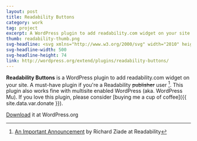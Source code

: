 ```yaml
---
layout: post
title: Readability Buttons
category: work
tag: project
excerpt: A WordPress plugin to add readability.com widget on your site. A must-have plugin if you're a Readability publisher. This plugin also works fine with multisite enabled WordPress (aka. WordPress Mu).
thumb: readability-thumb.png
svg-headline: <svg xmlns="http://www.w3.org/2000/svg" width="2010" height="296" viewBox="0 0 2010 296"><path fill="#860000" d="M100.823 150.271l.011.063 5.614 50.741c23.865-19.382 62.612-33.938 99.345-33.938 36.923 0 75.83 14.638 99.712 34.217l5.648-51.02.005-.063c.041-15.441 7.434-29.021 18.704-37.836-6.478-63.135-59.439-112.438-124.069-112.438-64.528 0-117.428 49.135-124.046 112.125 11.493 8.801 19.038 22.533 19.076 38.149zm104.97 24.452c-40.22 0-75.901 13.032-98.724 35.18l6.309 49.688h185.227l6.274-49.353c-22.806-22.392-58.658-35.515-99.086-35.515zm-109.558-17.183l-.006-.061c-.07-26.612-21.581-48.162-48.118-48.162-26.58 0-48.123 21.616-48.123 48.288 0 26.091 20.632 47.291 46.413 48.203l30.007 70.118c0 19.533-1.042 19.847 18.424 19.847 19.465 0 14.218-2.953 14.218-22.487l-12.815-115.746zm267.639-48.223c-26.538 0-48.047 21.55-48.117 48.162l-.006.061-12.813 115.746c0 19.534-5.249 22.716 14.217 22.716 19.464 0 18.424-.542 18.424-20.075l30.007-70.118c25.781-.913 46.414-22.113 46.414-48.204 0-26.671-21.547-48.288-48.126-48.288z" enable-background="new"/><g><path d="M604.209 211.314c0 1.765-.506 2.648-1.515 2.648-2.336 0-6.155-.222-11.458-.662-3.852-.316-6.408-.473-7.67-.473-1.832 0-4.704.189-8.617.567-3.915.379-6.787.567-8.617.567l-28.692-46.668c-4.041-6.46-7.307-10.608-9.8-12.446-2.495-1.836-7.497-2.755-15.009-2.755v40.679c0 4.352.552 7.426 1.657 9.224 1.104 1.798 3.061 3.217 5.871 4.257 2.808 1.041 6.833 1.878 12.073 2.507 1.073.128 1.61.979 1.61 2.555 0 1.765-.506 2.648-1.515 2.648-4.23 0-9.28-.188-15.151-.567-5.619-.378-10.354-.567-14.204-.567-3.851 0-8.555.189-14.109.567-5.809.379-10.828.567-15.056.567-1.011 0-1.515-.884-1.515-2.648 0-1.576.504-2.427 1.515-2.555 5.239-.631 9.247-1.468 12.026-2.508 2.777-1.041 4.718-2.445 5.823-4.213 1.104-1.768 1.657-4.86 1.657-9.278v-89.092c0-4.354-.521-7.431-1.562-9.229-1.042-1.799-2.952-3.236-5.729-4.309-2.779-1.073-6.851-1.924-12.215-2.556-1.011 0-1.515-.866-1.515-2.602 0-1.734.504-2.602 1.515-2.602 4.229 0 9.247.189 15.056.568 5.554.378 10.258.567 14.109.567 3.85 0 8.584-.189 14.204-.567 5.871-.379 10.921-.568 15.151-.568 14.077 0 24.966 2.943 32.669 8.828 7.701 5.886 11.552 14.152 11.552 24.8 0 6.726-2.545 12.97-7.633 18.73-5.09 5.76-11.97 10.198-20.642 13.312l29.167 47.439c2.53 4.145 5.787 7.204 9.773 9.183 3.986 1.978 9.141 3.344 15.467 4.097.885.129 1.329.979 1.329 2.555zm-48.293-94.889c0-18.477-8.049-27.715-24.146-27.715-5.303 0-9.327.427-12.073 1.282-2.746.854-4.578 2.199-5.492 4.034-.916 1.836-1.373 5.062-1.373 9.682v42.237c3.66.505 8.269.757 13.825.757 10.163 0 17.58-2.403 22.252-7.212 4.671-4.809 7.007-12.497 7.007-23.065zM675.89 160.229c0 1.767-1.136 2.648-3.409 2.648h-51.892c-.378 3.406-.568 6.938-.568 10.596 0 10.155 2.415 17.96 7.244 23.414 4.83 5.456 11.695 8.183 20.596 8.183 4.481 0 8.996-1.197 13.541-3.595 4.545-2.396 8.206-5.454 10.984-9.176l.473-.189c.568 0 1.12.348 1.657 1.04.536.695.805 1.514.805 2.46 0 1.324-2.021 4.084-6.061 8.278-4.041 4.194-8.428 7.395-13.162 9.602-4.735 2.207-9.691 3.312-14.867 3.312-11.363 0-20.927-4.163-28.692-12.488-7.765-8.324-11.647-18.542-11.647-30.65 0-12.36 3.803-22.83 11.411-31.408 7.606-8.576 17.249-12.866 28.928-12.866 9.784 0 18.006 3.202 24.667 9.602 6.661 6.401 9.992 13.48 9.992 21.237zm-17.234-8.325c0-4.73-1.626-8.656-4.876-11.778-3.252-3.122-7.434-4.683-12.547-4.683-4.862 0-9.076 2.034-12.642 6.102-3.567 4.068-5.981 9.413-7.244 16.035l26.324-.757c3.977-.062 6.802-.44 8.475-1.135 1.672-.693 2.51-1.954 2.51-3.784zM750.42 216.045c-3.516 0-6.575-.868-9.179-2.602-2.605-1.734-4.378-4.083-5.319-7.048-6.756 6.937-15.593 10.406-26.514 10.406-5.682 0-10.321-1.75-13.919-5.251-3.599-3.5-5.397-7.866-5.397-13.103 0-12.928 15.34-23.397 46.02-31.407l.568-14.759v-.473c0-4.541-1.122-8.15-3.362-10.832-2.241-2.68-5.224-4.021-8.948-4.021-3.726 0-6.881.899-9.469 2.696-2.589 1.797-3.915 4.053-3.977 6.764-.063 4.037-1.122 7.19-3.172 9.46-2.052 2.271-4.782 3.405-8.19 3.405-2.021 0-3.662-.599-4.924-1.798-1.263-1.197-1.894-2.805-1.894-4.824 0-4.856 4.418-9.948 13.257-15.278 8.837-5.329 17.044-7.994 24.62-7.994 6.818 0 12.341 2.019 16.571 6.054 4.229 4.037 6.344 9.46 6.344 16.271v1.136l-1.42 42.76v.662c0 6.622 2.146 9.934 6.439 9.934 2.083 0 4.513-1.261 7.291-3.784l.663-.189c.504 0 .978.331 1.42.993.441.663.663 1.372.663 2.129 0 1.83-1.91 4.068-5.729 6.717-3.821 2.651-7.968 3.976-12.443 3.976zm-14.498-42.666c-18.371 4.175-27.556 11.068-27.556 20.681 0 8.981 3.459 13.471 10.379 13.471 3.333 0 6.619-.837 9.859-2.513 3.24-1.677 5.426-3.747 6.559-6.214l.759-25.425zM861.294 207.675c0 1.352-.506 2.092-1.515 2.221-3.599.442-7.774 1.324-12.525 2.648-4.75 1.325-8.458 2.649-11.123 3.974-1.397.693-2.413 1.041-3.046 1.041-1.017 0-1.524-.506-1.524-1.514l.757-10.218c-6.692 7.315-15.214 10.975-25.567 10.975-10.922 0-20.217-4.194-27.887-12.582s-11.505-18.448-11.505-30.179c0-13.307 4.245-24.076 12.736-32.307 8.49-8.23 19.143-12.345 31.958-12.345 7.322 0 14.077 2.27 20.264 6.811v-31.436c0-5.097-.632-8.433-1.894-10.005-1.263-1.573-4.166-2.612-8.711-3.116-1.011-.128-1.515-.933-1.515-2.411 0-1.672.506-2.509 1.52-2.509 5.952-1.386 11.113-3.058 15.482-5.014 4.369-1.954 7.313-3.689 8.834-5.203.633-.63 1.298-.946 1.995-.946 1.772 0 2.66.504 2.66 1.512-1.01 13.74-1.515 24.706-1.515 32.898v83.284c0 4.35.63 7.264 1.894 8.745 1.262 1.481 4.167 2.536 8.712 3.166 1.01 0 1.515.837 1.515 2.51zm-28.975-10.097v-48.512c0-3.279-1.91-6.37-5.729-9.271-3.82-2.9-7.97-4.352-12.452-4.352-18.434 0-27.65 12.945-27.65 38.836 0 10.231 2.209 18.726 6.628 25.481 4.418 6.757 10.227 10.135 17.423 10.135 4.103 0 7.827-.932 11.174-2.795 3.346-1.863 6.88-5.038 10.606-9.522zM933.743 216.045c-3.516 0-6.575-.868-9.179-2.602-2.605-1.734-4.378-4.083-5.319-7.048-6.756 6.937-15.593 10.406-26.514 10.406-5.682 0-10.321-1.75-13.919-5.251-3.599-3.5-5.397-7.866-5.397-13.103 0-12.928 15.34-23.397 46.02-31.407l.568-14.759v-.473c0-4.541-1.122-8.15-3.362-10.832-2.241-2.68-5.224-4.021-8.948-4.021-3.726 0-6.881.899-9.469 2.696-2.589 1.797-3.915 4.053-3.977 6.764-.063 4.037-1.122 7.19-3.172 9.46-2.052 2.271-4.782 3.405-8.19 3.405-2.021 0-3.662-.599-4.924-1.798-1.263-1.197-1.894-2.805-1.894-4.824 0-4.856 4.418-9.948 13.257-15.278 8.837-5.329 17.044-7.994 24.62-7.994 6.818 0 12.341 2.019 16.571 6.054 4.229 4.037 6.344 9.46 6.344 16.271v1.136l-1.42 42.76v.662c0 6.622 2.146 9.934 6.439 9.934 2.083 0 4.513-1.261 7.291-3.784l.663-.189c.504 0 .978.331 1.42.993.441.663.663 1.372.663 2.129 0 1.83-1.91 4.068-5.729 6.717-3.822 2.651-7.969 3.976-12.443 3.976zm-14.498-42.666c-18.371 4.175-27.556 11.068-27.556 20.681 0 8.981 3.459 13.471 10.379 13.471 3.333 0 6.619-.837 9.859-2.513 3.24-1.677 5.426-3.747 6.559-6.214l.759-25.425zM1039.408 172.717c0 11.605-4.107 21.854-12.324 30.746s-17.729 13.339-28.535 13.339c-6.004 0-11.819-1.263-17.443-3.784-3.855-1.766-7.269-2.649-10.238-2.649-4.741 0-7.87 2.02-9.385 6.055-.316.757-1.106 1.136-2.37 1.136-1.644 0-2.465-.505-2.465-1.513.504-5.293.757-11.658.757-19.096v-92.168c0-5.104-.648-8.443-1.941-10.019-1.295-1.576-4.119-2.584-8.475-3.026-1.01 0-1.515-.771-1.515-2.315 0-1.799.503-2.699 1.511-2.699 11.2-2.9 19.162-6.244 23.883-10.028.944-.757 1.729-1.135 2.36-1.135 1.761 0 2.643.506 2.643 1.514-1.011 13.75-1.515 24.786-1.515 33.111v28.286c5.951-5.927 13.231-8.893 21.843-8.893 12.851 0 23.267 3.879 31.243 11.636 7.978 7.757 11.966 18.258 11.966 31.502zm-19.127.804c0-11.618-2.311-20.712-6.928-27.279s-11.101-9.852-19.452-9.852c-4.492 0-8.872 1.688-13.142 5.061-4.27 3.375-6.405 6.733-6.405 10.075v43.776c0 3.35 2.545 6.745 7.637 10.188 5.093 3.442 9.821 5.163 14.186 5.163 7.59 0 13.505-3.378 17.745-10.135 4.238-6.756 6.359-15.755 6.359-26.997zM1093.475 211.314c0 1.765-.506 2.648-1.514 2.648-2.59 0-5.904-.188-9.943-.567-4.531-.378-8.334-.567-11.41-.567-3.141 0-6.912.189-11.316.567-3.977.379-7.26.567-9.848.567-1.01 0-1.516-.884-1.516-2.648 0-1.576.506-2.427 1.516-2.555 5.365-.691 8.822-1.983 10.369-3.872 1.547-1.89 2.32-5.919 2.32-12.092v-34.951c0-5.037-.648-8.343-1.941-9.918-1.295-1.575-4.119-2.614-8.475-3.118-1.012 0-1.516-.835-1.516-2.508 0-1.543.502-2.316 1.51-2.316 6.609-1.703 12.02-3.515 16.236-5.439 4.217-1.923 6.859-3.515 7.93-4.777.629-.757 1.322-1.135 2.078-1.135 1.76 0 2.643.505 2.643 1.513-1.012 14.128-1.516 25.103-1.516 32.922v29.705c0 6.182.771 10.217 2.32 12.109 1.545 1.892 5.066 3.186 10.559 3.878 1.008.128 1.514.978 1.514 2.554zm-13.256-114.374c0 2.649-.963 4.952-2.889 6.906-1.926 1.956-4.246 2.933-6.959 2.933-2.715 0-5.035-.977-6.961-2.933-1.926-1.954-2.887-4.257-2.887-6.906 0-2.774.945-5.108 2.84-7s4.229-2.838 7.008-2.838c2.713 0 5.033.946 6.959 2.838s2.889 4.226 2.889 7zM1144.42 211.125c0 1.766-.506 2.649-1.516 2.649-2.59 0-5.904-.158-9.943-.474-4.545-.316-8.365-.473-11.457-.473-3.029 0-6.787.156-11.268.473-4.041.315-7.355.474-9.943.474-1.01 0-1.516-.884-1.516-2.649 0-1.575.506-2.427 1.516-2.554 5.365-.63 8.854-1.905 10.463-3.827s2.416-5.972 2.416-12.147v-87.814c0-5.104-.633-8.443-1.895-10.019-1.264-1.576-4.166-2.615-8.711-3.121-1.012-.128-1.516-.933-1.516-2.414 0-1.543.504-2.316 1.516-2.316 6.627-1.703 12.057-3.515 16.287-5.44 4.229-1.923 6.879-3.547 7.953-4.872.631-.693 1.326-1.041 2.084-1.041 1.766 0 2.65.506 2.65 1.514-1.01 14.128-1.516 25.102-1.516 32.922v82.587c0 6.182.789 10.233 2.369 12.156 1.576 1.925 5.08 3.202 10.51 3.832 1.011.127 1.517.979 1.517 2.554zM1195.551 211.314c0 1.765-.506 2.648-1.514 2.648-2.59 0-5.904-.188-9.943-.567-4.531-.378-8.334-.567-11.41-.567-3.141 0-6.912.189-11.316.567-3.977.379-7.26.567-9.848.567-1.01 0-1.516-.884-1.516-2.648 0-1.576.506-2.427 1.516-2.555 5.365-.691 8.822-1.983 10.369-3.872 1.547-1.89 2.32-5.919 2.32-12.092v-34.951c0-5.037-.648-8.343-1.941-9.918-1.295-1.575-4.119-2.614-8.475-3.118-1.012 0-1.516-.835-1.516-2.508 0-1.543.502-2.316 1.51-2.316 6.609-1.703 12.02-3.515 16.236-5.439 4.217-1.923 6.859-3.515 7.93-4.777.629-.757 1.322-1.135 2.078-1.135 1.76 0 2.643.505 2.643 1.513-1.012 14.128-1.516 25.103-1.516 32.922v29.705c0 6.182.771 10.217 2.32 12.109 1.545 1.892 5.066 3.186 10.559 3.878 1.008.128 1.514.978 1.514 2.554zm-13.256-114.374c0 2.649-.963 4.952-2.889 6.906-1.926 1.956-4.246 2.933-6.959 2.933-2.715 0-5.035-.977-6.961-2.933-1.926-1.954-2.887-4.257-2.887-6.906 0-2.774.945-5.108 2.84-7s4.229-2.838 7.008-2.838c2.713 0 5.033.946 6.959 2.838s2.889 4.226 2.889 7zM1255.965 138.66c0 3.405-.82 5.108-2.461 5.108l-28.219-.757v45.409c0 11.857 4.229 17.785 12.688 17.785 5.24 0 10.006-1.229 14.299-3.689.506 0 .963.331 1.373.993s.615 1.372.615 2.129c0 1.577-2.348 3.705-7.041 6.386-4.693 2.68-9.969 4.021-15.828 4.021-7.182 0-12.914-2.192-17.197-6.575-4.285-4.383-6.426-10.17-6.426-17.359v-.852l.377-45.977c0-1.765-.756-2.649-2.271-2.649h-7.197c-1.389 0-2.082-.804-2.082-2.416 0-1.239.564-2.167 1.697-2.788 8.748-5.191 16.361-12.505 22.844-21.942.691-1.013 1.572-1.52 2.645-1.52 1.76 0 2.643.505 2.643 1.514l-.758 18.069h27.84c1.639.001 2.459 1.704 2.459 5.11zM1356.715 135.018c0 1.611-.506 2.478-1.516 2.602-4.293.445-7.592 1.699-9.895 3.759-2.305 2.062-4.846 6.139-7.623 12.229l-44.695 96.494c-4.986 10.343-10.795 15.515-17.422 15.515-3.221 0-5.793-.868-7.719-2.602-1.926-1.735-2.887-3.959-2.887-6.67 0-2.838.863-5.155 2.594-6.953 1.729-1.797 4.039-2.696 6.932-2.696 1.361 0 2.92.474 4.678 1.42 1.133.567 1.955.851 2.469.851 2.098 0 4.564-3.532 7.398-10.595l11.83-25.543-22.076-59.221c-2.336-5.774-4.688-9.755-7.055-11.944-2.367-2.188-5.572-3.536-9.611-4.044-1.008-.124-1.516-.99-1.516-2.602 0-1.734.48-2.602 1.436-2.602 2.451 0 5.441.189 8.969.568 3.943.378 7.412.567 10.402.567 2.93 0 6.574-.189 10.939-.567 4.008-.378 7.303-.568 9.893-.568 1.01 0 1.516.868 1.516 2.602 0 1.611-.506 2.478-1.516 2.602-6.596.825-9.893 2.729-9.893 5.71 0 2.093.867 5.519 2.602 10.278l15.258 39.039 18.084-39.039c1.562-3.595 2.344-6.559 2.344-8.893 0-3.973-3.055-6.338-9.162-7.095-1.01-.125-1.514-.977-1.514-2.554 0-1.765.504-2.649 1.514-2.649 2.652 0 5.607.189 8.869.568 3.189.378 6.088.567 8.693.567 1.303 0 3.418-.157 6.35-.473 4.035-.441 7.293-.663 9.768-.663 1.04 0 1.562.868 1.562 2.602zM1514.943 175.365c0 11.669-3.914 21.019-11.742 28.05-7.828 7.033-18.213 10.548-31.152 10.548-4.23 0-10.229-.188-17.992-.567-7.387-.378-13.006-.567-16.855-.567-3.852 0-9.027.189-15.529.567-6.756.379-12.248.567-16.477.567-1.01 0-1.516-.884-1.516-2.648 0-1.576.506-2.427 1.516-2.555 7.637-.884 12.83-2.303 15.576-4.26s4.119-5.869 4.119-11.739v-89.09c0-4.418-.553-7.527-1.656-9.326-1.105-1.799-3.047-3.219-5.824-4.26-2.777-1.041-6.85-1.877-12.215-2.51-1.01 0-1.516-.866-1.516-2.602 0-1.734.506-2.602 1.516-2.602 4.229 0 9.406.189 15.529.568 5.867.378 10.725.567 14.57.567s8.891-.189 15.133-.567c6.621-.379 12.043-.568 16.27-.568 11.789 0 21.311 2.807 28.562 8.419 7.25 5.614 10.877 13.024 10.877 22.232 0 6.433-2.684 12.44-8.049 18.021s-11.994 9.256-19.885 11.021c11.174 2.208 20.09 6.276 26.75 12.204 6.66 5.93 9.99 12.961 9.99 21.097zm-29.732-62.392c0-8.34-2.053-14.468-6.156-18.386-4.104-3.917-10.479-5.877-19.127-5.877h-3.789c-7.953 0-11.93 3.413-11.93 10.236v41.228h13.635c9.596 0 16.555-2.132 20.881-6.398 4.322-4.264 6.486-11.198 6.486-20.803zm8.9 62.437c0-9.096-2.59-16.233-7.766-21.413-5.176-5.179-12.342-7.769-21.494-7.769h-20.643v46.616c0 5.748 1.641 9.68 4.924 11.797 3.281 2.116 8.9 3.174 16.855 3.174 8.27 0 15.023-2.984 20.264-8.953 5.239-5.969 7.86-13.788 7.86-23.452zM1614.463 207.77c0 1.352-.506 2.092-1.516 2.221-11.49 1.246-19.35 3.425-23.578 6.541-.885.684-1.768 1.027-2.652 1.027-1.264 0-1.893-.506-1.893-1.514l.758-11.92c-9.344 8.452-17.803 12.677-25.379 12.677-8.648 0-15.387-2.448-20.217-7.341-4.828-4.893-7.244-11.54-7.244-19.939v-35.424c0-5.619-.727-9.345-2.178-11.176-1.453-1.832-4.324-2.748-8.617-2.748-.82 0-1.736.032-2.746.094-.945 0-1.42-.806-1.42-2.417 0-1.984.504-2.976 1.512-2.976 7.299 0 16.867-1.419 28.699-4.257 1.135 0 1.701.79 1.701 2.365v52.031c0 7.128 1.359 12.315 4.082 15.562 2.723 3.249 6.994 4.872 12.816 4.872 3.734 0 7.025-.694 9.873-2.084 2.85-1.39 5.889-3.853 9.117-7.39v-41.875c0-5.558-.744-9.27-2.227-11.132-1.484-1.862-4.436-2.795-8.854-2.795-.758 0-1.643.032-2.65.094-.947 0-1.422-.806-1.422-2.417 0-1.984.506-2.976 1.516-2.976 7.322 0 16.918-1.419 28.787-4.257 1.137 0 1.703.79 1.703 2.365v60.356c0 4.352.617 7.27 1.848 8.751 1.23 1.482 4.119 2.539 8.664 3.169 1.011.003 1.517.84 1.517 2.513zM1678.096 138.66c0 3.405-.822 5.108-2.463 5.108l-28.219-.757v45.409c0 11.857 4.229 17.785 12.689 17.785 5.238 0 10.004-1.229 14.299-3.689.504 0 .961.331 1.373.993.41.662.615 1.372.615 2.129 0 1.577-2.348 3.705-7.041 6.386-4.693 2.68-9.969 4.021-15.828 4.021-7.182 0-12.916-2.192-17.199-6.575-4.285-4.383-6.426-10.17-6.426-17.359v-.852l.379-45.977c0-1.765-.758-2.649-2.273-2.649h-7.195c-1.391 0-2.084-.804-2.084-2.416 0-1.239.566-2.167 1.699-2.788 8.746-5.191 16.361-12.505 22.842-21.942.693-1.013 1.574-1.52 2.645-1.52 1.762 0 2.643.505 2.643 1.514l-.758 18.069h27.84c1.639.001 2.462 1.704 2.462 5.11zM1744.188 138.66c0 3.405-.82 5.108-2.461 5.108l-28.219-.757v45.409c0 11.857 4.229 17.785 12.688 17.785 5.24 0 10.006-1.229 14.299-3.689.506 0 .963.331 1.373.993s.615 1.372.615 2.129c0 1.577-2.348 3.705-7.041 6.386-4.693 2.68-9.969 4.021-15.828 4.021-7.182 0-12.914-2.192-17.197-6.575-4.285-4.383-6.426-10.17-6.426-17.359v-.852l.377-45.977c0-1.765-.756-2.649-2.271-2.649h-7.197c-1.389 0-2.082-.804-2.082-2.416 0-1.239.564-2.167 1.697-2.788 8.748-5.191 16.361-12.505 22.844-21.942.691-1.013 1.572-1.52 2.645-1.52 1.76 0 2.643.505 2.643 1.514l-.758 18.069h27.84c1.638.001 2.459 1.704 2.459 5.11zM1839.824 173.663c0 12.551-4.092 22.879-12.275 30.982-8.186 8.104-18.787 12.156-31.803 12.156-13.02 0-23.637-4.068-31.852-12.204-8.217-8.136-12.322-18.447-12.322-30.935 0-12.677 4.137-23.226 12.418-31.645 8.277-8.42 18.861-12.629 31.756-12.629 12.955 0 23.539 4.195 31.756 12.582 8.213 8.389 12.322 18.954 12.322 31.693zm-19.127-.189c0-11.542-2.227-20.766-6.676-27.671-4.451-6.906-10.559-10.359-18.324-10.359-7.701 0-13.793 3.469-18.275 10.406-4.482 6.938-6.723 16.146-6.723 27.624 0 11.416 2.209 20.481 6.629 27.198 4.418 6.717 10.541 10.075 18.369 10.075s13.951-3.326 18.371-9.98c4.418-6.654 6.629-15.752 6.629-27.293zM1945.311 211.314c0 1.765-.506 2.648-1.516 2.648-2.525 0-5.619-.188-9.279-.567-4.035-.378-7.594-.567-10.676-.567-3.148 0-6.766.189-10.855.567-3.713.379-6.828.567-9.342.567-1.008 0-1.512-.884-1.512-2.648 0-1.576.506-2.427 1.516-2.555 4.355-.504 7.211-1.733 8.57-3.689 1.355-1.954 2.035-6.054 2.035-12.298v-31.598c0-7.062-1.389-12.234-4.166-15.514-2.779-3.279-7.072-4.919-12.879-4.919-3.662 0-6.898.695-9.705 2.081-2.811 1.388-5.824 3.848-9.043 7.379v42.571c0 6.244.678 10.344 2.035 12.298 1.357 1.956 4.213 3.186 8.57 3.689 1.008.128 1.514.979 1.514 2.555 0 1.765-.506 2.648-1.514 2.648-2.59 0-5.746-.188-9.471-.567-4.104-.378-7.701-.567-10.795-.567-3.029 0-6.566.189-10.605.567-3.725.379-6.881.567-9.469.567-1.01 0-1.516-.884-1.516-2.648 0-1.576.506-2.427 1.516-2.555 5.43-.691 8.932-1.998 10.512-3.92 1.576-1.92 2.367-5.935 2.367-12.044v-34.951c0-5.037-.648-8.343-1.941-9.918-1.295-1.575-4.184-2.614-8.664-3.118-1.012 0-1.516-.835-1.516-2.508 0-1.543.504-2.316 1.516-2.316 6.25-1.576 11.457-3.358 15.623-5.345 4.168-1.986 6.785-3.609 7.859-4.872.631-.757 1.326-1.135 2.084-1.135 1.766 0 2.65.505 2.65 1.513l-.756 11.92c9.072-8.451 17.516-12.676 25.33-12.676 8.57 0 15.268 2.459 20.088 7.379 4.82 4.919 7.23 11.542 7.23 19.867v36.138c0 6.182.771 10.217 2.32 12.109 1.545 1.892 5.002 3.186 10.367 3.878 1.012.128 1.518.978 1.518 2.554zM2008.941 189.556c0 7.695-3.025 14.159-9.074 19.394-6.053 5.234-13.363 7.853-21.934 7.853-3.025 0-7.689-.662-13.99-1.987-4.729-.945-7.943-1.419-9.645-1.419-.504-4.413-1.67-11.13-3.498-20.15 0-.945.914-1.419 2.746-1.419 1.516 0 2.43.506 2.746 1.514 1.451 4.668 4.324 8.736 8.617 12.204 4.293 3.469 8.711 5.203 13.258 5.203 4.734 0 8.41-1.292 11.031-3.879 2.619-2.585 3.93-6.211 3.93-10.879 0-2.964-1.09-5.582-3.268-7.853s-6.896-5.076-14.156-8.419c-9.533-4.353-15.83-8.451-18.891-12.299-3.062-3.846-4.594-8.45-4.594-13.812 0-6.623 2.873-12.313 8.617-17.076 5.744-4.761 12.531-7.142 20.359-7.142 3.281 0 7.891.567 13.826 1.703 3.281.631 5.428.946 6.438.946.189 7.443.6 13.781 1.232 19.015 0 .946-.916 1.419-2.746 1.419-1.58 0-2.463-.504-2.652-1.514-.691-4.603-2.424-8.339-5.191-11.21-2.77-2.869-6.074-4.305-9.912-4.305-9.816 0-14.725 4.29-14.725 12.866 0 2.901 1.162 5.581 3.488 8.041 2.324 2.46 7.383 5.646 15.176 9.555 9.301 4.668 15.428 8.703 18.381 12.109 2.955 3.405 4.431 7.253 4.431 11.541z"/></g></svg>
svg-headline-width: 500
svg-headline-height: 74
link: http://wordpress.org/extend/plugins/readability-buttons/
---
```


**Readability Buttons** is a WordPress plugin to add readability.com widget on your site. A must-have plugin if you're a Readability <del>publisher</del> user [^1]. This plugin also works fine with multisite enabled WordPress (aka. WordPress Mu). If you love this plugin, please consider [buying me a cup of coffee]({{ site.data.var.donate }}).

<p class=download><a href="http://wordpress.org/extend/plugins/readability-buttons/">Download</a> it at WordPress.org</p>

[^1]: [An Important Announcement](http://blog.readability.com/2012/06/announcement/) by Richard Ziade at Readability
